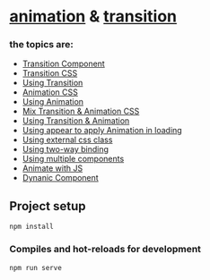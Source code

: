 # [animation]() & [transition](https://vuejs.org/guide/built-ins/transition)

### the topics are:

* [Transition Component](https://github.com/robsonoduarte/learn-vue/blob/d8e7abc13e8926556e0f7cf9bc9ba95320ab06ff/vuejs-2-curse/animation-transition/src/App.vue#L21-L23)
* [Transition CSS](https://github.com/robsonoduarte/learn-vue/blob/d8e7abc13e8926556e0f7cf9bc9ba95320ab06ff/vuejs-2-curse/animation-transition/src/App.vue#L153-L159)
* [Using Transition](https://github.com/robsonoduarte/learn-vue/blob/d8e7abc13e8926556e0f7cf9bc9ba95320ab06ff/vuejs-2-curse/animation-transition/src/App.vue#L21)
* [Animation CSS](https://github.com/robsonoduarte/learn-vue/blob/d8e7abc13e8926556e0f7cf9bc9ba95320ab06ff/vuejs-2-curse/animation-transition/src/App.vue#L161-L167)
* [Using Animation](https://github.com/robsonoduarte/learn-vue/blob/d8e7abc13e8926556e0f7cf9bc9ba95320ab06ff/vuejs-2-curse/animation-transition/src/App.vue#L27)
* [Mix Transition & Animation CSS](https://github.com/robsonoduarte/learn-vue/blob/d8e7abc13e8926556e0f7cf9bc9ba95320ab06ff/vuejs-2-curse/animation-transition/src/App.vue#L169-L181)
* [Using Transition & Animation](https://github.com/robsonoduarte/learn-vue/blob/d8e7abc13e8926556e0f7cf9bc9ba95320ab06ff/vuejs-2-curse/animation-transition/src/App.vue#L33-L36)
* [Using appear to apply Animation in loading](https://github.com/robsonoduarte/learn-vue/blob/d8e7abc13e8926556e0f7cf9bc9ba95320ab06ff/vuejs-2-curse/animation-transition/src/App.vue#L40-L43)
* [Using external css class](https://github.com/robsonoduarte/learn-vue/blob/d8e7abc13e8926556e0f7cf9bc9ba95320ab06ff/vuejs-2-curse/animation-transition/src/App.vue#L47-L51)
* [Using two-way binding](https://github.com/robsonoduarte/learn-vue/blob/d8e7abc13e8926556e0f7cf9bc9ba95320ab06ff/vuejs-2-curse/animation-transition/src/App.vue#L59)
* [Using multiple components](https://github.com/robsonoduarte/learn-vue/blob/d8e7abc13e8926556e0f7cf9bc9ba95320ab06ff/vuejs-2-curse/animation-transition/src/App.vue#L59-L66)
* [Animate with JS](https://github.com/robsonoduarte/learn-vue/blob/d8e7abc13e8926556e0f7cf9bc9ba95320ab06ff/vuejs-2-curse/animation-transition/src/App.vue#L70-L77)
* [Dynanic Component](https://github.com/robsonoduarte/learn-vue/blob/faee8a3325c031246b7f68e7aac2cf3698575c47/vuejs-2-curse/animation-transition/src/App.vue#L85-L87)

## Project setup
```
npm install
```

### Compiles and hot-reloads for development
```
npm run serve
```

